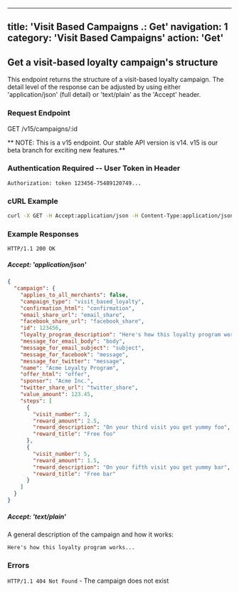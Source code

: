 
---
title: 'Visit Based Campaigns .: Get'
navigation: 1
category: 'Visit Based Campaigns'
action: 'Get'
---

Get a visit-based loyalty campaign's structure
---

This endpoint returns the structure of a visit-based loyalty campaign.  The detail level of the response can be adjusted by using either 'application/json' (full detail) or 'text/plain' as the 'Accept' header.

### Request Endpoint

<div class="http-request">
  <span class="http-verb">GET</span> /v15/campaigns/:id
</div>

** NOTE: This is a v15 endpoint.  Our stable API version is v14.  v15 is our beta branch for exciting new features.**

### Authentication Required -- User Token in Header

```
Authorization: token 123456-75489120749...
```

### cURL Example

```bash
curl -X GET -H Accept:application/json -H Content-Type:application/json -H 'Authorization:token 1123456-75489120749...' https://api.thelevelup.com/v15/campaigns/1234
```

### Example Responses

`HTTP/1.1 200 OK`

##### Accept: 'application/json'

```json
{
  "campaign": {
    "applies_to_all_merchants": false,
    "campaign_type": "visit_based_loyalty",
    "confirmation_html": "confirmation",
    "email_share_url": "email_share",
    "facebook_share_url": "facebook_share",
    "id": 123456,
    "loyalty_program_description": "Here's how this loyalty program works...",
    "message_for_email_body": "body",
    "message_for_email_subject": "subject",
    "message_for_facebook": "message",
    "message_for_twitter": "message",
    "name": "Acme Loyalty Program",
    "offer_html": "offer",
    "sponsor": "Acme Inc.",
    "twitter_share_url": "twitter_share",
    "value_amount": 123.45,
    "steps": [
      {
        "visit_number": 3,
        "reward_amount": 2.5,
        "reward_description": "On your third visit you get yummy foo",
        "reward_title": "Free foo"
      },
      {
        "visit_number": 5,
        "reward_amount": 1.5,
        "reward_description": "On your fifth visit you get yummy bar",
        "reward_title": "Free bar"
      }
    ]
  }
}
```

##### Accept:  'text/plain'

A general description of the campaign and how it works:

```text
Here's how this loyalty program works...
```

### Errors

`HTTP/1.1 404 Not Found` - The campaign does not exist


